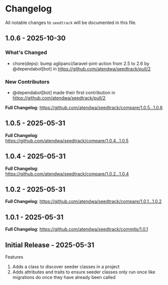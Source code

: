 # Changelog

All notable changes to `seedtrack` will be documented in this file.

## 1.0.6 - 2025-10-30

### What's Changed

* chore(deps): bump aglipanci/laravel-pint-action from 2.5 to 2.6 by @dependabot[bot] in https://github.com/atendwa/seedtrack/pull/2

### New Contributors

* @dependabot[bot] made their first contribution in https://github.com/atendwa/seedtrack/pull/2

**Full Changelog**: https://github.com/atendwa/seedtrack/compare/1.0.5...1.0.6

## 1.0.5 - 2025-05-31

**Full Changelog**: https://github.com/atendwa/seedtrack/compare/1.0.4...1.0.5

## 1.0.4 - 2025-05-31

**Full Changelog**: https://github.com/atendwa/seedtrack/compare/1.0.2...1.0.4

## 1.0.2 - 2025-05-31

**Full Changelog**: https://github.com/atendwa/seedtrack/compare/1.0.1...1.0.2

## 1.0.1 - 2025-05-31

**Full Changelog**: https://github.com/atendwa/seedtrack/commits/1.0.1

## Initial Release - 2025-05-31

Features

1. Adds a class to discover seeder classes in a project
2. Adds attributes and traits to ensure seeder classes only run once like migrations do once they have already been called
